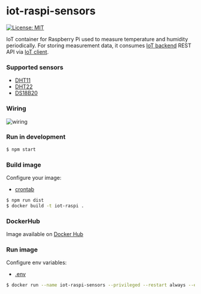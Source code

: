 # iot-raspi-sensors
[![License: MIT](https://img.shields.io/badge/License-MIT-yellow.svg)](https://opensource.org/licenses/MIT)

IoT container for Raspberry Pi used to measure temperature and humidity periodically. 
For storing measurement data, it consumes [IoT backend](https://github.com/mmontes11/iot-backend) REST API via [IoT client](https://github.com/mmontes11/iot-client).

### Supported sensors

* [DHT11](https://www.adafruit.com/product/386)
* [DHT22](https://www.adafruit.com/product/385)
* [DS18B20](https://www.adafruit.com/product/381)

### Wiring

![wiring](https://raw.githubusercontent.com/mmontes11/iot-raspi-sensors/develop/wiring/wiring.png)

### Run in development

```bash
$ npm start
```

### Build image

Configure your image:

* [crontab](https://github.com/mmontes11/iot-raspi-sensors/blob/develop/scripts/crontab)

```bash
$ npm run dist
$ docker build -t iot-raspi .
```

### DockerHub
Image available on [Docker Hub](https://hub.docker.com/r/mmontes11/iot-raspi-sensors/)

### Run image
Configure env variables:
* [.env](https://github.com/mmontes11/iot-raspi-sensors/blob/develop/.env)


```bash
$ docker run --name iot-raspi-sensors --privileged --restart always --env-file .env -h $(hostname) -d mmontes11/iot-raspi-sensors
```
